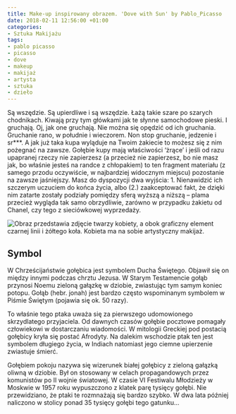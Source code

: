 ```yaml
---
title: Make-up inspirowany obrazem. 'Dove with Sun' by Pablo_Picasso
date: 2018-02-11 12:56:00 +01:00
categories:
- Sztuka Makijażu
tags:
- pablo picasso
- picasso
- dove
- makeup
- makijaż
- artysta
- sztuka
- dzieło
---
```


<olela-narrative>
Są wszędzie. Są upierdliwe i są wszędzie. Łażą takie szare po szarych chodnikach. Kiwają przy tym główkami jak te słynne samochodowe pieski. I gruchają. Oj, jak one gruchają. Nie można się opędzić od ich gruchania. Gruchanie rano, w południe i wieczorem. Non stop gruchanie, jedzenie i sr***. A jak już taka kupa wyląduje na Twoim żakiecie to możesz się z nim pożegnać na zawsze. Gołębie kupy mają właściwości ‘żrące’ i jeśli od razu upapranej rzeczy nie zapierzesz (a przecież nie zapierzesz, bo nie masz jak, bo właśnie jesteś na randce z chłopakiem) to ten fragment materiału (z samego przodu oczywiście, w najbardziej widocznym miejscu) pozostanie na zawsze jaśniejszy. Masz do dyspozycji dwa wyjścia: 1. Nienawidzić ich szczerym uczuciem do końca życia, albo (2.) zaakceptować fakt, że dzięki nim zatarte zostały podziały pomiędzy sferą wyższą a niższą – plama przecież wygląda tak samo obrzydliwie, zarówno w przypadku żakietu od Chanel, czy tego z sieciówkowej wyprzedaży.
</olela-narrative>

![Obraz przedstawia zdjęcie twarzy kobiety, a obok graficzny element czarnej linii i żółtego koła. Kobieta ma na sobie artystyczny makijaż.](https://assets1.ello.co/uploads/asset/attachment/7123615/ello-optimized-079106f0.jpg)

## Symbol

W Chrześcijaństwie gołębica jest symbolem Ducha Świętego. Objawił się on między innymi podczas chrztu Jezusa. W Starym Testamencie gołąb przynosi Noemu zieloną gałązkę w dziobie, zwiastując tym samym koniec potopu. Gołąb (hebr. jonah) jest bardzo często wspominanym symbolem w Piśmie Świętym (pojawia się ok. 50 razy). 

To właśnie tego ptaka uważa się za pierwszego udomowionego skrzydlatego przyjaciela. Od dawnych czasów gołębie pocztowe pomagały człowiekowi w dostarczaniu wiadomości. W mitologii Greckiej pod postacią gołębicy kryła się postać Afrodyty. Na dalekim wschodzie ptak ten jest symbolem długiego życia, w Indiach natomiast jego ciemne upierzenie zwiastuje śmierć.

Gołębiem pokoju nazywa się wizerunek białej gołębicy z zieloną gałązką oliwną w dziobie. Był on stosowany w celach propagandowych przez komunistów po II wojnie światowej. W czasie VI Festiwalu Młodzieży w Moskwie w 1957 roku wypuszczono z klatek parę tysięcy gołębi. Nie przewidziano, że ptaki te rozmnażają się bardzo szybko. W dwa lata później naliczono w stolicy ponad 35 tysięcy gołębi tego gatunku…